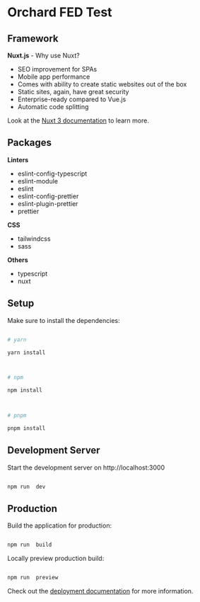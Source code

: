 # Orchard FED Test

## Framework

**Nuxt.js** - Why use Nuxt?

- SEO improvement for SPAs
- Mobile app performance
- Comes with ability to create static websites out of the box
- Static sites, again, have great security
- Enterprise-ready compared to Vue.js
- Automatic code splitting

Look at the [Nuxt 3 documentation](https://nuxt.com/docs/getting-started/introduction) to learn more.

## Packages

**Linters**

- eslint-config-typescript
- eslint-module
- eslint
- eslint-config-prettier
- eslint-plugin-prettier
- prettier

**CSS**

- tailwindcss
- sass

**Others**

- typescript
- nuxt

## Setup

Make sure to install the dependencies:

```bash

# yarn

yarn install



# npm

npm install



# pnpm

pnpm install

```

## Development Server

Start the development server on http://localhost:3000

```bash

npm run  dev

```

## Production

Build the application for production:

```bash

npm run  build

```

Locally preview production build:

```bash

npm run  preview

```

Check out the [deployment documentation](https://nuxt.com/docs/getting-started/deployment) for more information.
